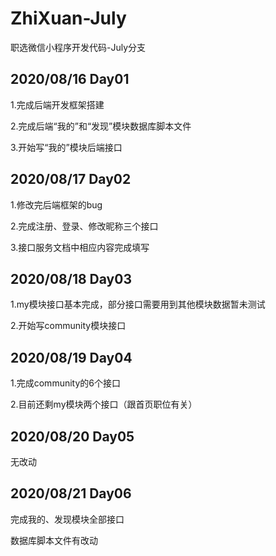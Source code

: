 # ZhiXuan-July
职选微信小程序开发代码-July分支



## 2020/08/16 Day01
1.完成后端开发框架搭建

2.完成后端“我的”和“发现”模块数据库脚本文件

3.开始写“我的”模块后端接口

## 2020/08/17 Day02

1.修改完后端框架的bug

2.完成注册、登录、修改昵称三个接口

3.接口服务文档中相应内容完成填写

## 2020/08/18 Day03

1.my模块接口基本完成，部分接口需要用到其他模块数据暂未测试

2.开始写community模块接口

## 2020/08/19 Day04

1.完成community的6个接口

2.目前还剩my模块两个接口（跟首页职位有关）

## 2020/08/20 Day05

无改动

## 2020/08/21 Day06

完成我的、发现模块全部接口

数据库脚本文件有改动
